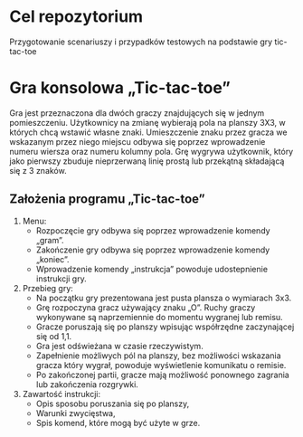 # Cel repozytorium

Przygotowanie scenariuszy i przypadków testowych na podstawie gry tic-tac-toe 

# Gra konsolowa „Tic-tac-toe”
Gra jest przeznaczona dla dwóch graczy znajdujących się w jednym pomieszczeniu. Użytkownicy na zmianę wybierają pola na planszy 3X3, w których chcą wstawić własne znaki. Umieszczenie znaku przez gracza we wskazanym przez niego miejscu odbywa się poprzez wprowadzenie numeru wiersza oraz numeru kolumny pola. Grę wygrywa użytkownik, który jako pierwszy zbuduje nieprzerwaną linię prostą lub przekątną składającą się z 3 znaków.


## Założenia programu „Tic-tac-toe”
<ol>
  <li>Menu:
    <ul>
      <li>Rozpoczęcie gry odbywa się poprzez wprowadzenie komendy „gram”.</li>
      <li>Zakończenie gry odbywa się poprzez wprowadzenie komendy „koniec”.</li>
      <li>Wprowadzenie komendy „instrukcja” powoduje udostepnienie instrukcji gry.</li>
   </ul>
  </li>
  <li>Przebieg gry:
    <ul>
     <li>Na początku gry prezentowana jest pusta plansza o wymiarach 3x3.</li>
     <li>Grę rozpoczyna gracz używający znaku „O”. Ruchy graczy wykonywane są naprzemiennie do momentu wygranej lub remisu. </li>
     <li>Gracze poruszają się po planszy wpisując współrzędne zaczynającej się od 1,1.</li>
     <li>Gra jest odświeżana w czasie rzeczywistym.</li>
     <li>Zapełnienie możliwych pól na planszy, bez możliwości wskazania gracza który wygrał, powoduje wyświetlenie komunikatu o remisie.</li>
     <li>Po zakończonej partii, gracze mają możliwość ponownego zagrania lub zakończenia rozgrywki. </li>
    </ul>
  </li>
  <li>Zawartość instrukcji:
    <ul>
      <li>Opis sposobu poruszania się po planszy,</li>
      <li>Warunki zwycięstwa,</li>
      <li>Spis komend, które mogą być użyte w grze. </li>
    </ul>
  </li>
<ol>
